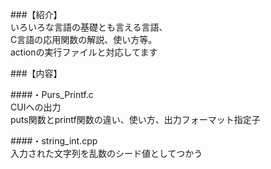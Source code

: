 ###【紹介】  
いろいろな言語の基礎とも言える言語、  
C言語の応用関数の解説、使い方等。  
actionの実行ファイルと対応してます  

###【内容】  
  
####・Purs_Printf.c  
CUIへの出力  
puts関数とprintf関数の違い、使い方、出力フォーマット指定子  
  
####・string_int.cpp  
入力された文字列を乱数のシード値としてつかう  
  